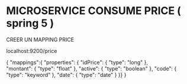 # MICROSERVICE CONSUME PRICE ( spring 5 ) 

CREER UN MAPPING PRICE

localhost:9200/price

{
"mappings":{
    "properties": {
      "idPrice":    { "type": "long" },  
      "montant":  { "type": "float"  },
      "active":  { "type": "boolean"  },
      "code":  { "type": "keyword"  },
      "date":   { "type": "date"  }      }}
}
